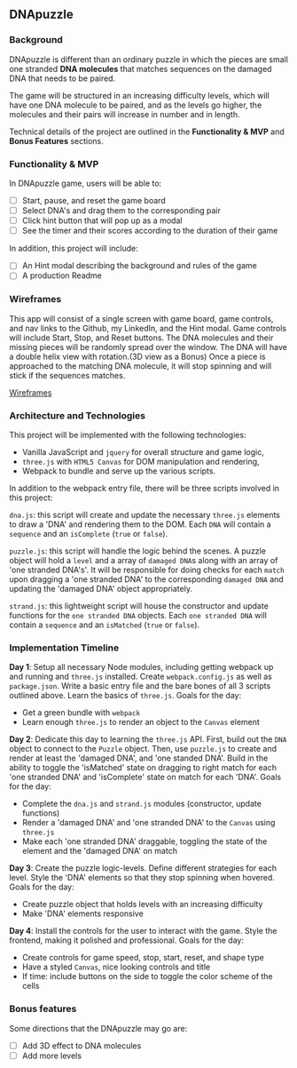 ## DNApuzzle

### Background

DNApuzzle is different than an ordinary puzzle in which the pieces are small one stranded **DNA molecules** that matches sequences on the damaged DNA that needs to be paired.

The game will be structured in an increasing difficulty levels, which will have one DNA molecule to be paired, and as the levels go higher, the molecules and their pairs will increase in number and in length.

Technical details of the project are outlined in the **Functionality & MVP** and **Bonus Features** sections.  

### Functionality & MVP  

In DNApuzzle game, users will be able to:

- [ ] Start, pause, and reset the game board
- [ ] Select DNA's and drag them to the corresponding pair
- [ ] Click hint button that will pop up as a modal
- [ ] See the timer and their scores according to the duration of their game

In addition, this project will include:

- [ ] An Hint modal describing the background and rules of the game
- [ ] A production Readme

### Wireframes

This app will consist of a single screen with game board, game controls, and nav links to the Github, my LinkedIn, and the Hint modal.  Game controls will include Start, Stop, and Reset buttons. The DNA molecules and their missing pieces will be randomly spread over the window. The DNA will have a double helix view with rotation.(3D view as a Bonus) Once a piece is approached to the matching DNA molecule, it will stop spinning and will stick if the sequences matches.

[Wireframes](wireframes)

### Architecture and Technologies

This project will be implemented with the following technologies:

- Vanilla JavaScript and `jquery` for overall structure and game logic,
- `three.js` with `HTML5 Canvas` for DOM manipulation and rendering,
- Webpack to bundle and serve up the various scripts.

In addition to the webpack entry file, there will be three scripts involved in this project:

`dna.js`: this script will create and update the necessary `three.js` elements to draw a 'DNA' and rendering them to the DOM. Each `DNA` will contain a `sequence` and an `isComplete` (`true` or `false`).

`puzzle.js`: this script will handle the logic behind the scenes.  A puzzle object will hold a `level` and a array of `damaged DNA`s along with an array of 'one stranded DNA's'.  It will be responsible for doing checks for each `match` upon dragging a 'one stranded DNA' to the corresponding `damaged DNA` and updating the 'damaged DNA' object appropriately.

`strand.js`: this lightweight script will house the constructor and update functions for the `one stranded DNA` objects.  Each `one stranded DNA` will contain a `sequence` and an `isMatched` (`true` or `false`).

### Implementation Timeline

**Day 1**: Setup all necessary Node modules, including getting webpack up and running and `three.js` installed.  Create `webpack.config.js` as well as `package.json`.  Write a basic entry file and the bare bones of all 3 scripts outlined above.  Learn the basics of `three.js`.  Goals for the day:

- Get a green bundle with `webpack`
- Learn enough `three.js` to render an object to the `Canvas` element

**Day 2**: Dedicate this day to learning the `three.js` API.  First, build out the `DNA` object to connect to the `Puzzle` object.  Then, use `puzzle.js` to create and render at least the 'damaged DNA', and 'one standed DNA'.  Build in the ability to toggle the 'isMatched' state on dragging to right match for each 'one stranded DNA' and 'isComplete' state on match for each 'DNA'.  Goals for the day:

- Complete the `dna.js` and `strand.js` modules (constructor, update functions)
- Render a 'damaged DNA' and 'one stranded DNA' to the `Canvas` using `three.js`
- Make each 'one stranded DNA' draggable, toggling the state of the element and the 'damaged DNA' on match

**Day 3**: Create the puzzle logic-levels. Define different strategies for each level. Style the 'DNA' elements so that they stop spinning when hovered. Goals for the day:

- Create puzzle object that holds levels with an increasing difficulty
- Make 'DNA' elements responsive

**Day 4**: Install the controls for the user to interact with the game.  Style the frontend, making it polished and professional.  Goals for the day:

- Create controls for game speed, stop, start, reset, and shape type
- Have a styled `Canvas`, nice looking controls and title
- If time: include buttons on the side to toggle the color scheme of the cells


### Bonus features

Some directions that the DNApuzzle may go are:

- [ ] Add 3D effect to DNA molecules
- [ ] Add more levels
